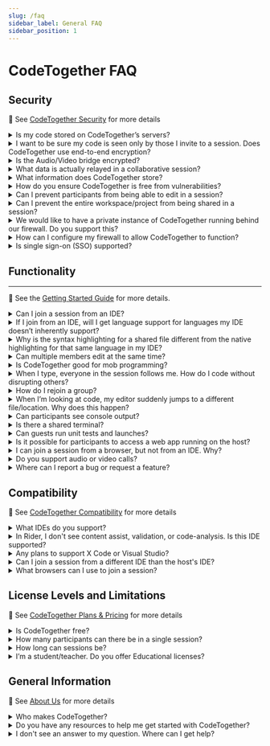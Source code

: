 ```yaml
---
slug: /faq
sidebar_label: General FAQ
sidebar_position: 1
---
```


# CodeTogether FAQ


## Security

  👀 See [CodeTogether Security](https://www.codetogether.com/download/security) for more details

<details>
  <summary>Is my code stored on CodeTogether’s servers?</summary>

No, our servers only relay data between members in a shared session. We do not store any relayed data. The code permanently resides only on the host and files being worked on are stored in temporary in-memory storage on the clients.

</details>

<details>
  <summary> I want to be sure my code is seen only by those I invite to a session. Does CodeTogether use end-to-end encryption?</summary>

Yes, your code is end-to-end encrypted with a key known only to members of the session, and this key changes every session. If our server were to be somehow compromised, there would be no way to decrypt data to get to your source code. Your source cannot be read by, and is never stored on, CodeTogether’s servers.

</details>

<details>
  <summary> Is the Audio/Video bridge encrypted?</summary>

  A/V communications use encrypted WebRTC channels that are independent from CodeTogether session services. Due to limitations in how browsers currently support WebRTC, these communications are not end-to-end encrypted. In the unlikely event of these channels being compromised, as they are independent of the regular CodeTogether session, they can never expose access to the source code or your CodeTogether session in any way. 

</details>

<details>
  <summary> What data is actually relayed in a collaborative session?</summary>

  Only the files being actively edited have their contents transmitted. For the rest of the workspace, only file names and paths are relayed so that the project/workspace structure is visible to all in the session. Requests/responses for language features like content assist, validation, navigation and code analysis are also transmitted. All this data is end-to-end encrypted.

</details>

<details>
  <summary> What information does CodeTogether store?</summary>

We store IP address, IDE type, usernames and session duration for the purpose of license enforcement and server health/performance monitoring.

</details>

<details>
  <summary> How do you ensure CodeTogether is free from vulnerabilities?</summary>

Each CodeTogether build is automatically scanned for vulnerabilities using Snyk, Trivy, and Dependency-check. We also perform rigorous code audits as part of every release to specifically ensure that there are no unexpected data transmissions and no leakage of unencrypted customer code. This includes an inspection of data packets transmitted by all members in a collaborative session.

</details>

<details>
  <summary> Can I prevent participants from being able to edit in a session?</summary>

Yes, this feature was added in CodeTogether 3.1. When starting a session, the host is prompted to choose if participants will have editing privileges. CodeTogether [Teams](https://www.codetogether.com/teams/), introduced in 4.0, allows you to restrict access based on team members vs. non-team members.

</details>

<details>
  <summary> Can I prevent the entire workspace/project from being shared in a session?</summary>

Yes. To exclude files, folders or projects from the CodeTogether session, right-click on the resource and select **Add to CodeTogether Ignore**. You can also edit the `.codetogether.ignore` file manually and use glob patterns. See [Getting Started with CodeTogether](../user-guides/getting-started-with-codetogether.md#ignore) for details.

</details>

<details>
  <summary> We would like to have a private instance of CodeTogether running behind our firewall. Do you support this?</summary>

Yes, we do have an [on-premises version](https://www.codetogether.com/on-premises/). 

</details>

<details>
  <summary> How can I configure my firewall to allow CodeTogether to function?</summary>

CodeTogether uses the following domains and ports: 

| Domain                  | Ports    | Protocols          |
|-------------------------|----------|--------------------|
| go.codetogether.com     | 443      | HTTPS              |
| *.edge.codetogether.com | 80 / 443 | HTTPS / WebSockets |
| *.edge.codetogether.com | 4443     | TCP                |
| *.edge.codetogether.com | 10000    | UDP                |

Ensure these ports are accessible.

</details>

<details>
  <summary> Is single sign-on (SSO) supported?</summary>

CodeTogether 4.0 introduced [single sign-on (SSO)](/on-premises/sso/sso.md) integration for on-premises installations. If the SSO provider supports the OpenID Connect protocol for sign on, on-premises installations can allow CodeTogether access to users only if they’ve been authorized by the provider. The OIDC protocol ensures CodeTogether works with providers like Okta, Azure AD, Microsoft AD FS and Auth0.

</details>

## Functionality

---

👀 See the [Getting Started Guide](../user-guides/getting-started-with-codetogether.md) for more details.

<details>
  <summary>Can I join a session from an IDE?</summary>

Yes, this [feature](https://www.codetogether.com/docs/codetogether-ide-to-ide-support/) was introduced in CodeTogether 3.0. Hosts and guests can use Eclipse, IntelliJ, or VS Code, as well as IDEs based on them. Everyone in a session can remain in their IDE, even if it is different than the IDE used by others in the session.

</details>
<details>
  <summary>If I join from an IDE, will I get language support for languages my IDE doesn’t inherently support?</summary>

Yes, language capabilities such as content assist, validation, quick fixes, code analysis and navigation come from the host IDE, so as long as the host is capable, your IDE will be too. Conversely, your IDE’s language features will not be available for files shared by the host.

</details>
<details>
  <summary>Why is the syntax highlighting for a shared file different from the native highlighting for that same language in my IDE?</summary>

In order to provide collaborative features, CodeTogether uses a custom editor for shared files instead of your IDE’s native editor. This is why the colors may not be exactly the same; we are working to minimize these differences.

</details>
<details>
  <summary>Can multiple members edit at the same time?</summary>

Yes, multiple members in a session can edit code at the same time, even in the same file.

</details>
<details>
  <summary>Is CodeTogether good for mob programming?</summary>

Yes! Participants can work solo, paired, as a mob, or any combination. Each session can include any number of dynamic groups.

</details>
<details>
  <summary>When I type, everyone in the session follows me. How do I code without disrupting others?</summary>

When you use a personal cursor, you don't disrupt others in the session. Based on session settings, you may be able to choose your initial cursor mode when you join a session, or select **Go to your own cursor** in the **CodeTogether** view at any time during the session.

</details>
<details>
  <summary>How do I rejoin a group?</summary>

In the **CodeTogether** view, click the virtual cursor you would like to share.

</details>
<details>
  <summary>When I’m looking at code, my editor suddenly jumps to a different file/location. Why does this happen?</summary>

When sharing a cursor with a group that has an active driver, you can break away to make quick edits or inspect other code. You remain in the group, and after you stop editing for a short time, you return to the driver’s location. This allows you to make quick changes without disrupting the flow of others who share the same virtual cursor. However, if you would like to code or browse independently, you can always choose to [code alone](../user-guides/session-basics.md#driver) with your own cursor.

</details>
<details>
  <summary>Can participants see console output?</summary>

Yes, this feature was added in CodeTogether 3.1. Console output on the host is visible to all participants from the appropriate view: the **Console** view in Eclipse, the **Run** view in IntelliJ, or the **Output** view in VS Code or a browser.

</details> 
<details>
  <summary>Is there a shared terminal?</summary>

Yes, read-only [terminal support](../user-guides/participating-in-a-session.md/#terminal) is available if the host allows it. In addition, the host can give write access to participants with a [Teams](https://codetogether.com/teams) or [On-Premises](https://www.codetogether.com/on-premises/) plan.

</details>
<details>
  <summary>Can guests run unit tests and launches?</summary>

Yes, support for [running tests and launches](../user-guides/running-tests-and-launches.md) was introduced in version 4.2. Access can be restricted with a [Teams](https://codetogether.com/teams) or [On-Premises](https://www.codetogether.com/on-premises/) plan.

</details>
<details>
  <summary>Is it possible for participants to access a web app running on the host?</summary>

Yes, support for [shared servers](../user-guides/participating-in-a-session.md/#servers) was introduced in version 4.1 for users with a [Teams](https://codetogether.com/teams) or [On-Premises](https://www.codetogether.com/on-premises/) plan.

</details>
<details>
  <summary>I can join a session from a browser, but not from an IDE. Why?</summary>

A [bug](https://github.com/Genuitec/CodeTogether/issues/206) in CodeTogether versions prior to 2022.1 prevented this from working if your project/workspace had a large number of files. Ensure you are using the latest version of CodeTogether to both host and join sessions.

</details>
<details>
  <summary>Do you support audio or video calls?</summary>

Yes, support for  audio, video, and screen sharing was added in 5.0. See [Using Audio & Video in a Session](../user-guides/using-audio-video-in-a-session.md) for details.

</details>
<details>
  <summary>Where can I report a bug or request a feature?</summary>

On our GitHub [Issues](https://github.com/Genuitec/CodeTogether/issues) page. Be sure to check for existing issues before filing a new one.

</details>

## Compatibility

👀 See [CodeTogether Compatibility](https://www.codetogether.com/compatibility/) for more details

<details>
  <summary>What IDEs do you support?</summary>

Supported IDEs include Eclipse, IntelliJ and VS Code, along with IDEs based on them. For a complete list of supported IDEs and versions, see [CodeTogether Compatibility](https://www.codetogether.com/compatibility/).

</details>

<details>
  <summary>In Rider, I don't see content assist, validation, or code-analysis. Is this IDE supported?</summary>

Due to Rider’s unique architecture, CodeTogether does not support Rider. See the [issue](https://github.com/Genuitec/CodeTogether/issues/79) in Github for details. 

</details>
<details>
  <summary>Any plans to support X Code or Visual Studio?</summary>

Not at this time.

</details>
<details>
  <summary>Can I join a session from a different IDE than the host's IDE?</summary>

Absolutely. For example, you can join a session started in Eclipse from IntelliJ.

</details> 
<details>
  <summary>What browsers can I use to join a session?</summary>

Most recent versions of modern browsers like Chrome, Firefox, Safari, Opera, etc. will work. If using Edge, we require version 44 or higher, including recent Chromium based builds.

Internet Explorer is not supported.

:::note

Some key bindings cannot be overridden in a browser, consider joining from an IDE to access your complete key binding set.

:::

</details>

## License Levels and Limitations

👀 See [CodeTogether Plans & Pricing](https://www.codetogether.com/pricing/) for more details

<details>
  <summary>Is CodeTogether free?</summary>

The Cloud-SaaS version of CodeTogether includes a Free plan as well as 2 paid plans: Pro and Teams. The [Pro](https://www.codetogether.com/pro/) plan removes the session time limit of the Free plan and allows up to 50 guests. Our [Teams](https://codetogether.com/teams) plan, built for a team environment with advanced functionality, is free to try for 30 days. 

We also offer an [On-Premises](https://www.codetogether.com/on-premises/) version for our Enterprise customers. This is a paid plan with a 45 day free trial.

See [CodeTogether Plans & Pricing](https://www.codetogether.com/pricing/) for details.

</details>
<details>
  <summary>How many participants can there be in a single session?</summary>

Free: 1 host and 3 guests

Pro, Teams: 50 guests

Enterprise: varies by plan

</details>
<details>
  <summary>How long can sessions be?</summary>

Free: 60 minutes

Pro, Teams, Enterprise: Unlimited

</details>
<details>
  <summary>I’m a student/teacher. Do you offer Educational licenses?</summary>

Yes, we do! [See if you qualify](https://www.codetogether.com/pricing/educational-license/).

</details>

## General Information

👀 See [About Us](https://www.codetogether.com/about/) for more details

<details>
  <summary>Who makes CodeTogether?</summary>

CodeTogether is made by Genuitec. Founded in 1997, and counting over 17,000 companies in 191 countries as customers, Genuitec creates tools that enable developers to build brilliant software. [Learn more](https://www.codetogether.com/about/) about us.

</details>

<details>
  <summary>Do you have any resources to help me get started with CodeTogether?</summary>

Yes, check out our documentation. Start with the Install Guide for your IDE, and then read the [Getting Started Guide](../user-guides/getting-started-with-codetogether.md) for a detailed look at how to get the most out of CodeTogether.

Another great resource is our [Video Library](https://www.codetogether.com/#videos) which contains a number of videos that highlight key functionality and give a nice overview of CodeTogether in action.

</details>

<details>
  <summary>I don't see an answer to my question. Where can I get help?</summary>

For technical questions, the easiest way to connect with us is via our [Gitter community](https://gitter.im/CodeTogether-com/community). You can also email us at support@codetogether.com.

To view existing issues or suggest a feature, visit our [GitHub Issue Tracker](https://github.com/Genuitec/CodeTogether/issues).

For general information or sales questions, contact customer service at info@codetogether.com. You can also contact us via phone at +1.214.614.8328 or +1.888.914.6620.

You can also reach out to us on [Twitter](https://twitter.com/Genuitec), [Facebook](https://www.facebook.com/Genuitec/) or [LinkedIn](https://www.linkedin.com/company/genuitec-llc).

</details>